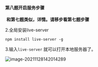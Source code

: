 #### 第八题开启服务步骤

​	**和第七题类似，详情。请移步看第七题步骤**

2.全局安装live-server 

```shell
npm install live-server -g 
```

3.输入`live-server` 就可以打开本地服务器了。

![image-20211128142014289](https://gitee.com/spencer1228/blog-img-address/raw/master/img/image-20211128142014289.png)